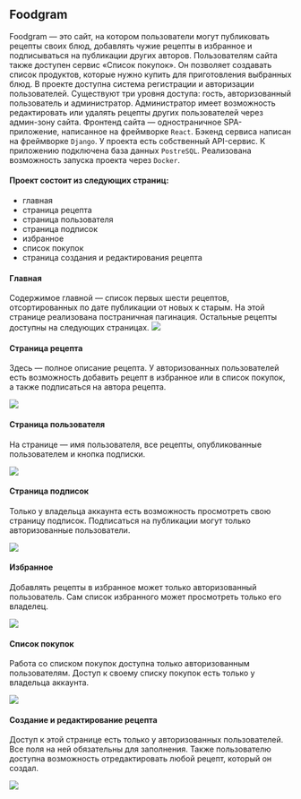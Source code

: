 ## Foodgram

Foodgram — это сайт, на котором пользователи могут публиковать рецепты своих блюд,
добавлять чужие рецепты в избранное и подписываться на публикации других авторов.
Пользователям сайта также доступен сервис «Список покупок».
Он позволяет создавать список продуктов, которые нужно купить для 
приготовления выбранных блюд. В проекте доступна система регистрации и авторизации
пользователей. Существуют три уровня доступа: гость, авторизованный пользователь
и администратор. Администратор имеет возможность редактировать или удалять рецепты других
пользователей через админ-зону сайта.
Фронтенд сайта — одностраничное SPA-приложение,
написанное на фреймворке `React`. Бэкенд сервиса написан на фреймворке `Django`. У проекта
есть собственный API-сервис. К приложению подключена база данных `PostreSQL`.
Реализована возможность запуска проекта через `Docker`.

#### Проект состоит из следующих страниц: 
- главная
- страница рецепта
- страница пользователя
- страница подписок
- избранное
- список покупок
- страница создания и редактирования рецепта

#### Главная 
Содержимое главной — список первых шести рецептов,
отсортированных по дате публикации от новых к старым.
На этой странице реализована постраничная пагинация.
Остальные рецепты доступны на следующих страницах.
![](https://github.com/FvckingMad/Foodgram/blob/master/screenshots/main.png)

#### Страница рецепта
Здесь — полное описание рецепта.
У авторизованных пользователей есть возможность добавить рецепт в избранное или в
список покупок, а также подписаться на автора рецепта.

![](https://github.com/FvckingMad/Foodgram/blob/master/screenshots/recipe.png)

#### Страница пользователя
На странице — имя пользователя, все рецепты, опубликованные пользователем и
кнопка подписки.

![](https://github.com/FvckingMad/Foodgram/blob/master/screenshots/user.png)

#### Страница подписок
Только у владельца аккаунта есть возможность просмотреть свою страницу подписок.
Подписаться на публикации могут только авторизованные пользователи.

![](https://github.com/FvckingMad/Foodgram/blob/master/screenshots/subscribes.png)

#### Избранное
Добавлять рецепты в избранное может только авторизованный пользователь.
Сам список избранного может просмотреть только его владелец.

![](https://github.com/FvckingMad/Foodgram/blob/master/screenshots/favotites.png)


#### Список покупок
Работа со списком покупок доступна только авторизованным пользователям.
Доступ к своему списку покупок есть только у владельца аккаунта.

![](https://github.com/FvckingMad/Foodgram/blob/master/screenshots/shoping_list.png)


#### Создание и редактирование рецепта
Доступ к этой странице есть только у авторизованных пользователей.
Все поля на ней обязательны для заполнения. Также пользователю 
доступна возможность отредактировать любой рецепт, который он создал.

![](https://github.com/FvckingMad/Foodgram/blob/master/screenshots/edit_recipe.png)
